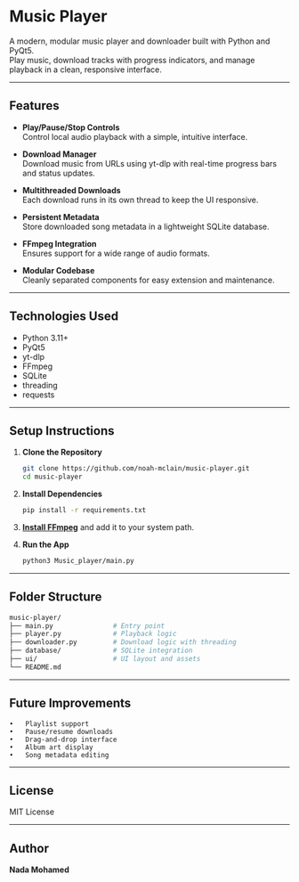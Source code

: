 # Music Player

A modern, modular music player and downloader built with Python and PyQt5.  
Play music, download tracks with progress indicators, and manage playback in a clean, responsive interface.

---

## Features

- **Play/Pause/Stop Controls**  
  Control local audio playback with a simple, intuitive interface.

- **Download Manager**  
  Download music from URLs using yt-dlp with real-time progress bars and status updates.

- **Multithreaded Downloads**  
  Each download runs in its own thread to keep the UI responsive.

- **Persistent Metadata**  
  Store downloaded song metadata in a lightweight SQLite database.

- **FFmpeg Integration**  
  Ensures support for a wide range of audio formats.

- **Modular Codebase**  
  Cleanly separated components for easy extension and maintenance.

---

## Technologies Used

- Python 3.11+  
- PyQt5  
- yt-dlp  
- FFmpeg  
- SQLite  
- threading  
- requests

---

## Setup Instructions

1. **Clone the Repository**
   ```bash
   git clone https://github.com/noah-mclain/music-player.git
   cd music-player
   ```

2. **Install Dependencies**
   ```bash
   pip install -r requirements.txt
   ```
   
3. **[Install FFmpeg](https://ffmpeg.org/download.html)** and add it to your system path.
   
4. **Run the App**
   ```bash
   python3 Music_player/main.py
   ```

---

## Folder Structure
```bash
music-player/
├── main.py               # Entry point
├── player.py             # Playback logic
├── downloader.py         # Download logic with threading
├── database/             # SQLite integration
├── ui/                   # UI layout and assets
└── README.md
```
---

## Future Improvements

	•	Playlist support
	•	Pause/resume downloads
	•	Drag-and-drop interface
	•	Album art display
	•	Song metadata editing

---

## License

MIT License

---

## Author

**Nada Mohamed**

